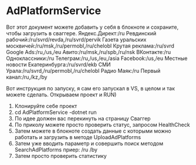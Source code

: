 # AdPlatformService

Вот этот документ можете добавить у себя в блокноте и сохраните, чтобы загрузить в сваггере.
Яндекс.Директ:/ru
Ревдинский рабочий:/ru/svrd/revda,/ru/svrd/pervik
Газета уральских москвичей:/ru/msk,/ru/permobl,/ru/chelobl
Крутая реклама:/ru/svrd
Google Ads:/ru,/us,/eu
Авито:/ru/msk,/ru/spb,/ru/nsk
ВКонтакте:/ru
Одноклассники:/ru
Телеграм:/ru,/us,/eu,/asia
Facebook:/us,/eu
Местные новости Екатеринбурга:/ru/svrd/ekb
СМИ Урала:/ru/svrd,/ru/permobl,/ru/chelobl
Радио Маяк:/ru
Первый канал:/ru,/kz,/by

Вот инструкция по запуску, я сам его запускал в VS, в целом и так можете сделать. Открываем проект и RUN)

1. Клонируйте себе проект
2. cd AdPlatformService -dotnet run
3. По идее должен вас перекинуть на страницу Сваггер
4. По приколу можете просто проверить статус, запросом HealthCheck
5. Затем можете в блокноте создать данные с которыми можно работать и загрузить в методе UploadAdPlatforms
6. Затем уже вводить параметр и совершить поиск методом SearchAdPlatforms приер: /ru  /by
7. Затем просто проверить статистику 
